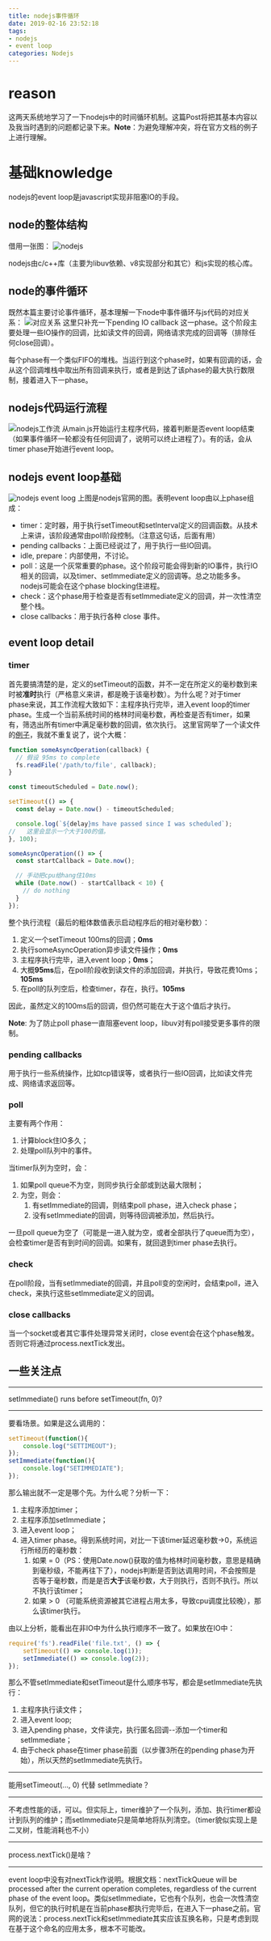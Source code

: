 ```yaml
---
title: nodejs事件循环
date: 2019-02-16 23:52:18
tags:
- nodejs
- event loop
categories: Nodejs
---
```


# reason
这两天系统地学习了一下nodejs中的时间循环机制。这篇Post将把其基本内容以及我当时遇到的问题都记录下来。__Note__：为避免理解冲突，将在官方文档的例子上进行理解。
<!-- more -->

# 基础knowledge
nodejs的event loop是javascript实现非阻塞IO的手段。
## node的整体结构
借用一张图：
![nodejs](/images/node_js_total.png)

nodejs由c/c++库（主要为libuv依赖、v8实现部分和其它）和js实现的核心库。
## node的事件循环
既然本篇主要讨论事件循环，基本理解一下node中事件循环与js代码的对应关系：
![对应关系](/images/node_js_el.png)
这里只补充一下pending IO callback 这一phase。这个阶段主要处理一些IO操作的回调，比如读文件的回调，网络请求完成的回调等（排除任何close回调）。

每个phase有一个类似FIFO的堆栈。当运行到这个phase时，如果有回调的话，会从这个回调堆栈中取出所有回调来执行，或者是到达了该phase的最大执行数限制，接着进入下一phase。

## nodejs代码运行流程
![nodejs工作流](/images/nodejs_flow.png)
从main.js开始运行主程序代码，接着判断是否event loop结束（如果事件循环一轮都没有任何回调了，说明可以终止进程了）。有的话，会从timer phase开始进行event loop。

## nodejs event loop基础
![nodejs event loog](/images/node_js_event_loog.png)
上图是nodejs官网的图。表明event loop由以上phase组成：
- timer：定时器，用于执行setTimeout和setInterval定义的回调函数。从技术上来讲，该阶段通常由poll阶段控制。（注意这句话，后面有用）
- pending callbacks：上面已经说过了，用于执行一些IO回调。
- idle, prepare：内部使用，不讨论。
- poll：这是一个灰常重要的phase。这个阶段可能会得到新的IO事件，执行IO相关的回调，以及timer、setImmediate定义的回调等。总之功能多多。nodejs可能会在这个phase blocking住进程。
- check：这个phase用于检查是否有setImmediate定义的回调，并一次性清空整个栈。
- close callbacks：用于执行各种 close 事件。

## event loop detail
### timer
首先要搞清楚的是，定义的setTimeout的函数，并不一定在所定义的毫秒数到来时被**准时**执行（严格意义来讲，都是晚于该毫秒数）。为什么呢？对于timer phase来说，其工作流程大致如下：主程序执行完毕，进入event loop的timer phase。生成一个当前系统时间的格林时间毫秒数，再检查是否有timer，如果有，筛选出所有timer中满足毫秒数的回调，依次执行。
这里官网举了一个读文件的[例子](https://nodejs.org/en/docs/guides/event-loop-timers-and-nexttick/#header-timers)，我就不重复说了，说个大概：
```js
function someAsyncOperation(callback) {
  // 假设 95ms to complete
  fs.readFile('/path/to/file', callback);
}

const timeoutScheduled = Date.now();

setTimeout(() => {
  const delay = Date.now() - timeoutScheduled;

  console.log(`${delay}ms have passed since I was scheduled`);
//   这里会显示一个大于100的值。
}, 100);

someAsyncOperation(() => {
  const startCallback = Date.now();

  // 手动把cpu给hang住10ms
  while (Date.now() - startCallback < 10) {
    // do nothing
  }
});
```
整个执行流程（最后的粗体数值表示启动程序后的相对毫秒数）：
1. 定义一个setTimeout 100ms的回调；**0ms**
2. 执行someAsyncOperation异步读文件操作；**0ms**
3. 主程序执行完毕，进入event loop；**0ms**；
4. 大概**95ms**后，在poll阶段收到读文件的添加回调，并执行，导致花费10ms；**105ms**
5. 在poll的队列空后，检查timer，存在，执行。**105ms**

因此，虽然定义的100ms后的回调，但仍然可能在大于这个值后才执行。

**Note**: 为了防止poll phase一直阻塞event loop，libuv对有poll接受更多事件的限制。

### pending callbacks
用于执行一些系统操作，比如tcp错误等，或者执行一些IO回调，比如读文件完成、网络请求返回等。

### poll
主要有两个作用：
1. 计算block住IO多久；
2. 处理poll队列中的事件。

当timer队列为空时，会：
1. 如果poll queue不为空，则同步执行全部或到达最大限制；
2. 为空，则会：
    1. 有setImmediate的回调，则结束poll phase，进入check phase；
    2. 没有setImmediate的回调，则等待回调被添加，然后执行。

一旦poll queue为空了（可能是一进入就为空，或者全部执行了queue而为空），会检查timer是否有到时间的回调。如果有，就回退到timer phase去执行。

### check
在poll阶段，当有setImmediate的回调，并且poll变的空闲时，会结束poll，进入check，来执行这些setImmediate定义的回调。

### close callbacks
当一个socket或者其它事件处理异常关闭时，close event会在这个phase触发。否则它将通过process.nextTick发出。

## 一些关注点
___
setImmediate() runs before setTimeout(fn, 0)?
___
要看场景。如果是这么调用的：
```js
setTimeout(function(){
    console.log("SETTIMEOUT");
});
setImmediate(function(){
    console.log("SETIMMEDIATE");
});
```
那么输出就不一定是哪个先。为什么呢？分析一下：
1. 主程序添加timer；
2. 主程序添加setImmediate；
3. 进入event loop；
4. 进入timer phase。得到系统时间，对比一下该timer延迟毫秒数->0，系统运行所经历的毫秒数：
    1. 如果 = 0（PS：使用Date.now()获取的值为格林时间毫秒数，意思是精确到毫秒级，不能再往下了），nodejs判断是否到达调用时间，不会按照是否等于毫秒数，而是是否**大于**该毫秒数，大于则执行，否则不执行。所以不执行该timer；
    2. 如果 > 0 （可能系统资源被其它进程占用太多，导致cpu调度比较晚），那么该timer执行。

由以上分析，能看出在非IO中为什么执行顺序不一致了。如果放在IO中：
```js
require('fs').readFile('file.txt', () => {
    setTimeout(() => console.log(1));
    setImmediate(() => console.log(2));
});
```
那么不管setImmediate和setTimeout是什么顺序书写，都会是setImmediate先执行：
1. 主程序执行读文件；
2. 进入event loop;
3. 进入pending phase，文件读完，执行匿名回调--添加一个timer和setImmediate；
4. 由于check phase在timer phase前面（以步骤3所在的pending phase为开始），所以天然的setImmediate先执行。

___
能用setTimeout(..., 0) 代替 setImmediate？
___
不考虑性能的话，可以。但实际上，timer维护了一个队列，添加、执行timer都设计到队列的维护；而setImmediate只是简单地将队列清空。（timer貌似实现上是二叉树，性能消耗也不小）

___
process.nextTick()是啥？
___
event loop中没有对nextTick作说明。根据文档：nextTickQueue will be processed after the current operation completes, regardless of the current phase of the event loop。类似setImmediate，它也有个队列，也会一次性清空队列，但它的执行时机是在当前phase都执行完毕后，在进入下一phase之前。官网的说法：process.nextTick和setImmediate其实应该互换名称，只是考虑到现在基于这个命名的应用太多，根本不可能改。

